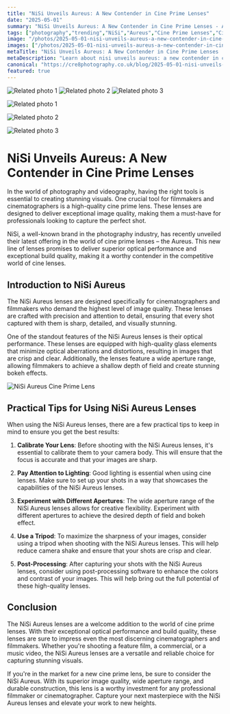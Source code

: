 ```yaml
---
title: "NiSi Unveils Aureus: A New Contender in Cine Prime Lenses"
date: "2025-05-01"
summary: "NiSi Unveils Aureus: A New Contender in Cine Prime Lenses - A trending topic in photography."
tags: ["photography","trending","NiSi","Aureus","Cine Prime Lenses","Cinematographers","Filmmakers","Optical Performance","Wide Aperture Range","Image Quality","Bokeh Effect","Post-Processing"]
image: "/photos/2025-05-01-nisi-unveils-aureus-a-new-contender-in-cine-prime-lenses-1.jpg"
images: ["/photos/2025-05-01-nisi-unveils-aureus-a-new-contender-in-cine-prime-lenses-1.jpg","/photos/2025-05-01-nisi-unveils-aureus-a-new-contender-in-cine-prime-lenses-2.jpg","/photos/2025-05-01-nisi-unveils-aureus-a-new-contender-in-cine-prime-lenses-3.jpg"]
metaTitle: "NiSi Unveils Aureus: A New Contender in Cine Prime Lenses | cre8 Photography"
metaDescription: "Learn about nisi unveils aureus: a new contender in cine prime lenses in photography with practical tips and insights."
canonical: "https://cre8photography.co.uk/blog/2025-05-01-nisi-unveils-aureus-a-new-contender-in-cine-prime-lenses"
featured: true
---
```


<!-- Gallery as HTML -->

<div class="grid grid-cols-1 sm:grid-cols-2 md:grid-cols-3 gap-4">
  <img src="/photos/2025-05-01-nisi-unveils-aureus-a-new-contender-in-cine-prime-lenses-1.jpg" alt="Related photo 1" class="w-full rounded-lg" />
<img src="/photos/2025-05-01-nisi-unveils-aureus-a-new-contender-in-cine-prime-lenses-2.jpg" alt="Related photo 2" class="w-full rounded-lg" />
<img src="/photos/2025-05-01-nisi-unveils-aureus-a-new-contender-in-cine-prime-lenses-3.jpg" alt="Related photo 3" class="w-full rounded-lg" />
</div>


<!-- Gallery as Markdown -->
![Related photo 1](/photos/2025-05-01-nisi-unveils-aureus-a-new-contender-in-cine-prime-lenses-1.jpg)


![Related photo 2](/photos/2025-05-01-nisi-unveils-aureus-a-new-contender-in-cine-prime-lenses-2.jpg)


![Related photo 3](/photos/2025-05-01-nisi-unveils-aureus-a-new-contender-in-cine-prime-lenses-3.jpg)



# NiSi Unveils Aureus: A New Contender in Cine Prime Lenses

In the world of photography and videography, having the right tools is essential to creating stunning visuals. One crucial tool for filmmakers and cinematographers is a high-quality cine prime lens. These lenses are designed to deliver exceptional image quality, making them a must-have for professionals looking to capture the perfect shot.

NiSi, a well-known brand in the photography industry, has recently unveiled their latest offering in the world of cine prime lenses – the Aureus. This new line of lenses promises to deliver superior optical performance and exceptional build quality, making it a worthy contender in the competitive world of cine lenses.

## Introduction to NiSi Aureus

The NiSi Aureus lenses are designed specifically for cinematographers and filmmakers who demand the highest level of image quality. These lenses are crafted with precision and attention to detail, ensuring that every shot captured with them is sharp, detailed, and visually stunning.

One of the standout features of the NiSi Aureus lenses is their optical performance. These lenses are equipped with high-quality glass elements that minimize optical aberrations and distortions, resulting in images that are crisp and clear. Additionally, the lenses feature a wide aperture range, allowing filmmakers to achieve a shallow depth of field and create stunning bokeh effects.

![NiSi Aureus Cine Prime Lens](/path/to/image)

## Practical Tips for Using NiSi Aureus Lenses

When using the NiSi Aureus lenses, there are a few practical tips to keep in mind to ensure you get the best results:

1. **Calibrate Your Lens**: Before shooting with the NiSi Aureus lenses, it's essential to calibrate them to your camera body. This will ensure that the focus is accurate and that your images are sharp.

2. **Pay Attention to Lighting**: Good lighting is essential when using cine lenses. Make sure to set up your shots in a way that showcases the capabilities of the NiSi Aureus lenses.

3. **Experiment with Different Apertures**: The wide aperture range of the NiSi Aureus lenses allows for creative flexibility. Experiment with different apertures to achieve the desired depth of field and bokeh effect.

4. **Use a Tripod**: To maximize the sharpness of your images, consider using a tripod when shooting with the NiSi Aureus lenses. This will help reduce camera shake and ensure that your shots are crisp and clear.

5. **Post-Processing**: After capturing your shots with the NiSi Aureus lenses, consider using post-processing software to enhance the colors and contrast of your images. This will help bring out the full potential of these high-quality lenses.

## Conclusion

The NiSi Aureus lenses are a welcome addition to the world of cine prime lenses. With their exceptional optical performance and build quality, these lenses are sure to impress even the most discerning cinematographers and filmmakers. Whether you're shooting a feature film, a commercial, or a music video, the NiSi Aureus lenses are a versatile and reliable choice for capturing stunning visuals.

If you're in the market for a new cine prime lens, be sure to consider the NiSi Aureus. With its superior image quality, wide aperture range, and durable construction, this lens is a worthy investment for any professional filmmaker or cinematographer. Capture your next masterpiece with the NiSi Aureus lenses and elevate your work to new heights.

